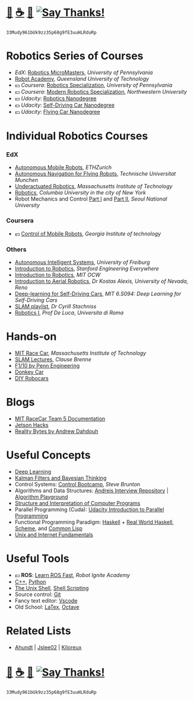 # [🐳](https://mithi.github.io/deep-blueberry) [☕️](https://ko-fi.com/minimithi) [🧧](https://www.paypal.me/minimithi) [![Say Thanks!](https://img.shields.io/badge/Say%20Thanks-!-1EAEDB.svg)](https://saythanks.io/to/mithi) 
```
33Mudy961bUk9zz35p68g9fE3uuHLRduRp
```

# Robotics Series of Courses

- _EdX_: [Robotics MicroMasters][4], _University of Pennsylvania_
- [Robot Academy][5], _Queensland University of Technology_
- :dollar: _Coursera_: [Robotics Specialization][3], _University of Pennsylvania_
- :dollar: _Coursera_: [Modern Robotics Specialization](https://www.coursera.org/specializations/modernrobotics), _Northwestern University_ 
- :dollar: _Udacity_: [Robotics Nanodegree][1]
- :dollar: _Udacity_: [Self-Driving Car Nanodegree][2]
- :dollar: _Udacity_: [Flying Car Nanodegree](https://www.udacity.com/course/flying-car-nanodegree--nd787)

# Individual Robotics Courses

### EdX
- [Autonomous Mobile Robots][21], _ETHZurich_
- [Autonomous Navigation for Flying Robots][22], _Technische Universitat Munchen_
- [Underactuated Robotics][23], _Massachusetts Institute of Technology_
- [Robotics][24], _Columbia University in the city of New York_
- Robot Mechanics and Control [Part I][25] and [Part II][26], _Seoul National University_

### Coursera
- :dollar: [Control of Mobile Robots][27], _Georgia Institute of technology_

### Others
- [Autonomous Intelligent Systems][28], _University of Freiburg_
- [Introduction to Robotics][31], _Stanford Engineering Everywhere_
- [Introduction to Robotics][33], _MIT OCW_
- [Introduction to Aerial Robotics][43], _Dr Kostas Alexis, University of Nevada, Reno_
- [Deep-learning for Self-Driving Cars][48], _MIT 6.S094: Deep Learning for Self-Driving Cars_
- [SLAM playlist][62], _Dr Cyrill Stachniss_
- [Robotics I][66], _Prof De Luca_, _Universita di Roma_

# Hands-on 
- [MIT Race Car][29], _Massachusetts Institute of Technology_
- [SLAM Lectures][30], _Clause Brenne_
- [F1/10 by Penn Engineering ][59]
- [Donkey Car](http://www.donkeycar.com/)
- [DIY Robocars](http://diyrobocars.com/)

# Blogs 
- [MIT RaceCar Team 5 Documentation](https://mit-racecar.github.io/6.141-spring-2016-team-5-documentation/)
- [Jetson Hacks][60]
- [Reality Bytes by Andrew Dahdouh](https://realitybytes.blog/)

# Useful Concepts
- [Deep Learning](https://mithi.github.io/deep-blueberry/)
- [Kalman Filters and Bayesian Thinking][55]
- Control Systems: [Control Bootcamp][19], _Steve Brunton_
- Algorithms and Data Structures: [Andreis Interview Repository][51] | [Algorithm Playground][64]
- [Structure and Interpretation of Computer Programs][39]
- Parallel Programming (Cuda): [Udacity Introduction to Parallel Programming][37]
- Functional Programming Paradigm: [Haskell][45] + [Real World Haskell][47], [Scheme][44], and [Common Lisp][46]
- [Unix and Internet Fundamentals](73)

# Useful Tools
- :dollar: **ROS**: [Learn ROS Fast][14], _Robot Ignite Academy_
- [C++][65], [Python][53]
- [The Unix Shell][57], [Shell Scripting][56]
- Source control: [Git][71]
- Fancy text editor: [Vscode][68]
- Old School: [LaTex][72], [Octave][70]

# Related Lists
- [Ahundt](https://github.com/ahundt/awesome-robotics) |
[Jslee02](https://github.com/jslee02/awesome-robotics-libraries) |
[Kiloreux](https://github.com/Kiloreux/awesome-robotics)

# [🐳](https://mithi.github.io/deep-blueberry) [☕️](https://ko-fi.com/minimithi) [🧧](https://www.paypal.me/minimithi) [![Say Thanks!](https://img.shields.io/badge/Say%20Thanks-!-1EAEDB.svg)](https://saythanks.io/to/mithi) 
```
33Mudy961bUk9zz35p68g9fE3uuHLRduRp
```
[67]: https://learnxinyminutes.com/docs/python/
[68]: https://github.com/microsoft/vscode
[69]: https://octave-online.net/
[70]: http://www-mdp.eng.cam.ac.uk/web/CD/engapps/octave/octavetut.pdf
[71]: http://gitimmersion.com/
[72]: https://www.cs.princeton.edu/courses/archive/spr10/cos433/Latex/latex-guide.pdf
[73]: http://en.tldp.org/HOWTO/Unix-and-Internet-Fundamentals-HOWTO/

[1]: https://www.udacity.com/robotics
[2]: https://www.udacity.com/drive
[3]: https://www.coursera.org/specializations/robotics
[4]: https://www.edx.org/micromasters/pennx-robotics
[5]: http://robotacademy.net.au
[6]: https://www.coursera.org/specializations/algorithms
[7]: https://www.coursera.org/learn/algorithms-part1
[8]: https://www.coursera.org/learn/algorithms-part2
[9]: https://www.youtube.com/watch?v=8mYfZeHtdNc&list=PLxc4gS-_A5VDXUIOPkJkwQKYiT2T1t0I8
[10]: https://www.youtube.com/watch?v=zDUo8HTFwLo&list=PLxc4gS-_A5VDvP_9W8JJ04zk6m1qTolzG
[11]: https://www.youtube.com/watch?v=3fwKlU9AwSY&list=PLfVsf4Bjg79Cu5MYkyJ-u4SyQmMhFeC1C
[12]: http://shop.oreilly.com/product/0636920049814.do
[13]: https://github.com/google/googletest/blob/master/googletest/docs/Primer.md
[14]: http://www.theconstructsim.com/construct-learn-develop-robots-using-ros/robotigniteacademy_learnros/
[15]: https://www.youtube.com/channel/UCp06FAzrFalo3txskS1gCfA/playlists

[18]: https://www.udemy.com/the-complete-elixir-and-phoenix-bootcamp-and-tutorial/
[19]: https://youtu.be/Pi7l8mMjYVE?list=PLMrJAkhIeNNR20Mz-VpzgfQs5zrYi085m
[20]: https://www.edx.org/course/analytics-edge-mitx-15-071x-3
[21]: https://www.edx.org/course/autonomous-mobile-robots-ethx-amrx-2
[22]: https://www.edx.org/course/autonomous-navigation-flying-robots-tumx-autonavx-0
[23]: https://www.edx.org/course/underactuated-robotics-mitx-6-832x-0
[24]: https://www.edx.org/course/robotics-columbiax-csmm-103x#!
[25]: https://www.edx.org/course/robot-mechanics-control-part-i-snux-snu446-345-1x
[26]: https://www.edx.org/course/robot-mechanics-control-part-ii-snux-snu446-345-2x
[27]: https://www.coursera.org/learn/mobile-robot
[28]: http://ais.informatik.uni-freiburg.de/teaching/ss16/robotics/index_en.php
[29]: https://mit-racecar.github.io
[30]: https://www.youtube.com/watch?v=B2qzYCeT9oQ&list=PLpUPoM7Rgzi_7YWn14Va2FODh7LzADBSm
[31]: https://see.stanford.edu/Course/CS223A
[32]: https://www.youtube.com/watch?v=SoDv0qhyysQ&index=1&list=PL1D4EAB31D3EBC449
[33]: https://ocw.mit.edu/courses/mechanical-engineering/2-12-introduction-to-robotics-fall-2005/lecture-notes/
[34]: https://bigmachine.io/products/the-imposters-handbook/
[35]: http://www.redblobgames.com/
[36]: http://leetcode.com 
[37]: https://classroom.udacity.com/courses/cs344]
[38]: https://www.coursera.org/specializations/data-structures-algorithms 
[39]: https://groups.csail.mit.edu/mac/classes/6.001/abelson-sussman-lectures/
[40]: https://medium.com/@paysa/self-driving-car-engineer-deep-dive-89b814f3ff04
[41]: https://medium.com/self-driving-cars/how-to-land-an-autonomous-vehicle-job-coursework-e7acc2bfe740
[42]: https://git-scm.com/book/en/v2
[43]: http://www.kostasalexis.com/introduction-to-aerial-robotics.html
[44]: http://htdp.org/2003-09-26/Book/curriculum.html
[45]: http://learnyouahaskell.com
[46]: http://gigamonkeys.com/book/
[47]: http://book.realworldhaskell.org/read/
[48]: http://selfdrivingcars.mit.edu/
[49]: https://people.eecs.berkeley.edu/~pabbeel/
[50]: https://deeplearning.ai
[51]: https://github.com/andreis/interview
[52]: https://www.labri.fr/perso/nrougier/teaching/c++-crash-course/index.html
[53]: http://docs.python-guide.org/en/latest/intro/learning/
[54]: https://matlabacademy.mathworks.com/
[55]: https://github.com/rlabbe/Kalman-and-Bayesian-Filters-in-Python/
[56]: https://www.shellscript.sh/
[57]: https://swcarpentry.github.io/shell-novice/
[58]: http://www.fast.ai/
[59]: http://f1tenth.org/lectures
[60]: http://www.jetsonhacks.com/
[61]: https://agi.mit.edu/
[62]: https://www.youtube.com/watch?v=V9qQc5X7O0k&list=PLgnQpQtFTOGQECnBvZSV61oxTrkPut-nc
[63]: https://developers.google.com/machine-learning/crash-course/
[64]: https://github.com/mithi/algorithm-playground
[65]: https://github.com/mithi/cpp-resources
[66]: https://www.youtube.com/watch?v=pitZv3PuVMw&list=PLAQopGWlIcyaqDBW1zSKx7lHfVcOmWSWt
